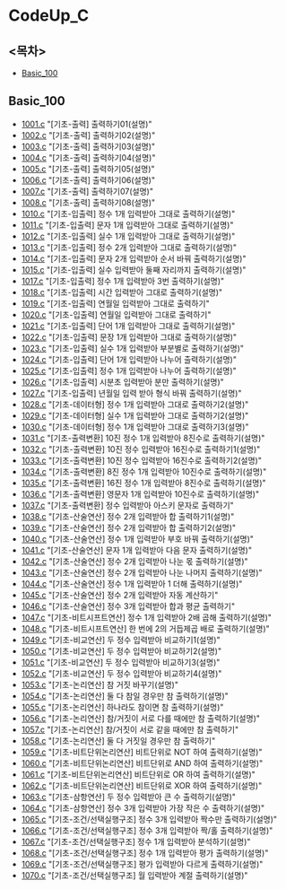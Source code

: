 # CodeUp_C

## <목차>

- [Basic_100](#Basic_100)

## Basic_100

- [1001.c](./CodeUp_C/Basic_100/1001.c) "[기초-출력] 출력하기01(설명)"
- [1002.c](./CodeUp_C/Basic_100/1002.c) "[기초-출력] 출력하기02(설명)"
- [1003.c](./CodeUp_C/Basic_100/1003.c) "[기초-출력] 출력하기03(설명)"
- [1004.c](./CodeUp_C/Basic_100/1004.c) "[기초-출력] 출력하기04(설명)"
- [1005.c](./CodeUp_C/Basic_100/1005.c) "[기초-출력] 출력하기05(설명)"
- [1006.c](./CodeUp_C/Basic_100/1006.c) "[기초-출력] 출력하기06(설명)"
- [1007.c](./CodeUp_C/Basic_100/1007.c) "[기초-출력] 출력하기07(설명)"
- [1008.c](./CodeUp_C/Basic_100/1008.c) "[기초-출력] 출력하기08(설명)"
- [1010.c](./CodeUp_C/Basic_100/1010.c) "[기초-입출력] 정수 1개 입력받아 그대로 출력하기(설명)"
- [1011.c](./CodeUp_C/Basic_100/1011.c) "[기초-입출력] 문자 1개 입력받아 그대로 출력하기(설명)"
- [1012.c](./CodeUp_C/Basic_100/1012.c) "[기초-입출력] 실수 1개 입력받아 그대로 출력하기(설명)"
- [1013.c](./CodeUp_C/Basic_100/1013.c) "[기초-입출력] 정수 2개 입력받아 그대로 출력하기(설명)"
- [1014.c](./CodeUp_C/Basic_100/1014.c) "[기초-입출력] 문자 2개 입력받아 순서 바꿔 출력하기(설명)"
- [1015.c](./CodeUp_C/Basic_100/1015.c) "[기초-입출력] 실수 입력받아 둘째 자리까지 출력하기(설명)"
- [1017.c](./CodeUp_C/Basic_100/1017.c) "[기초-입출력] 정수 1개 입력받아 3번 출력하기(설명)"
- [1018.c](./CodeUp_C/Basic_100/1018.c) "[기초-입출력] 시간 입력받아 그대로 출력하기(설명)"
- [1019.c](./CodeUp_C/Basic_100/1019.c) "[기초-입출력] 연월일 입력받아 그대로 출력하기"
- [1020.c](./CodeUp_C/Basic_100/1020.c) "[기초-입출력] 연월일 입력받아 그대로 출력하기"
- [1021.c](./CodeUp_C/Basic_100/1021.c) "[기초-입출력] 단어 1개 입력받아 그대로 출력하기(설명)"
- [1022.c](./CodeUp_C/Basic_100/1022.c) "[기초-입출력] 문장 1개 입력받아 그대로 출력하기(설명)"
- [1023.c](./CodeUp_C/Basic_100/1023.c) "[기초-입출력] 실수 1개 입력받아 부분별로 출력하기(설명)"
- [1024.c](./CodeUp_C/Basic_100/1024.c) "[기초-입출력] 단어 1개 입력받아 나누어 출력하기(설명)"
- [1025.c](./CodeUp_C/Basic_100/1025.c) "[기초-입출력] 정수 1개 입력받아 나누어 출력하기(설명)"
- [1026.c](./CodeUp_C/Basic_100/1026.c) "[기초-입출력] 시분초 입력받아 분만 출력하기(설명)"
- [1027.c](./CodeUp_C/Basic_100/1027.c) "[기초-입출력] 년월일 입력 받아 형식 바꿔 출력하기(설명)"
- [1028.c](./CodeUp_C/Basic_100/1028.c) "[기초-데이터형] 정수 1개 입력받아 그대로 출력하기2(설명)"
- [1029.c](./CodeUp_C/Basic_100/1029.c) "[기초-데이터형] 실수 1개 입력받아 그대로 출력하기2(설명)"
- [1030.c](./CodeUp_C/Basic_100/1030.c) "[기초-데이터형] 정수 1개 입력받아 그대로 출력하기3(설명)"
- [1031.c](./CodeUp_C/Basic_100/1031.c) "[기초-출력변환] 10진 정수 1개 입력받아 8진수로 출력하기(설명)"
- [1032.c](./CodeUp_C/Basic_100/1032.c) "[기초-출력변환] 10진 정수 입력받아 16진수로 출력하기1(설명)"
- [1033.c](./CodeUp_C/Basic_100/1033.c) "[기초-출력변환] 10진 정수 입력받아 16진수로 출력하기2(설명)"
- [1034.c](./CodeUp_C/Basic_100/1034.c) "[기초-출력변환] 8진 정수 1개 입력받아 10진수로 출력하기(설명)"
- [1035.c](./CodeUp_C/Basic_100/1035.c) "[기초-출력변환] 16진 정수 1개 입력받아 8진수로 출력하기(설명)"
- [1036.c](./CodeUp_C/Basic_100/1036.c) "[기초-출력변환] 영문자 1개 입력받아 10진수로 출력하기(설명)"
- [1037.c](./CodeUp_C/Basic_100/1037.c) "[기초-출력변환] 정수 입력받아 아스키 문자로 출력하기"
- [1038.c](./CodeUp_C/Basic_100/1038.c) "[기초-산술연산] 정수 2개 입력받아 합 출력하기1(설명)"
- [1039.c](./CodeUp_C/Basic_100/1039.c) "[기초-산술연산] 정수 2개 입력받아 합 출력하기2(설명)"
- [1040.c](./CodeUp_C/Basic_100/1040.c) "[기초-산술연산] 정수 1개 입력받아 부호 바꿔 출력하기(설명)"
- [1041.c](./CodeUp_C/Basic_100/1041.c) "[기초-산술연산] 문자 1개 입력받아 다음 문자 출력하기(설명)"
- [1042.c](./CodeUp_C/Basic_100/1042.c) "[기초-산술연산] 정수 2개 입력받아 나눈 몫 출력하기(설명)"
- [1043.c](./CodeUp_C/Basic_100/1043.c) "[기초-산술연산] 정수 2개 입력받아 나눈 나머지 출력하기(설명)"
- [1044.c](./CodeUp_C/Basic_100/1044.c) "[기초-산술연산] 정수 1개 입력받아 1 더해 출력하기(설명)"
- [1045.c](./CodeUp_C/Basic_100/1045.c) "[기초-산술연산] 정수 2개 입력받아 자동 계산하기"
- [1046.c](./CodeUp_C/Basic_100/1046.c) "[기초-산술연산] 정수 3개 입력받아 합과 평균 출력하기"
- [1047.c](./CodeUp_C/Basic_100/1047.c) "[기초-비트시프트연산] 정수 1개 입력받아 2배 곱해 출력하기(설명)"
- [1048.c](./CodeUp_C/Basic_100/1048.c) "[기초-비트시프트연산] 한 번에 2의 거듭제곱 배로 출력하기(설명)"
- [1049.c](./CodeUp_C/Basic_100/1049.c) "[기초-비교연산] 두 정수 입력받아 비교하기1(설명)"
- [1050.c](./CodeUp_C/Basic_100/1050.c) "[기초-비교연산] 두 정수 입력받아 비교하기2(설명)"
- [1051.c](./CodeUp_C/Basic_100/1051.c) "[기초-비교연산] 두 정수 입력받아 비교하기3(설명)"
- [1052.c](./CodeUp_C/Basic_100/1052.c) "[기초-비교연산] 두 정수 입력받아 비교하기4(설명)"
- [1053.c](./CodeUp_C/Basic_100/1053.c) "[기초-논리연산] 참 거짓 바꾸기(설명)"
- [1054.c](./CodeUp_C/Basic_100/1054.c) "[기초-논리연산] 둘 다 참일 경우만 참 출력하기(설명)"
- [1055.c](./CodeUp_C/Basic_100/1055.c) "[기초-논리연산] 하나라도 참이면 참 출력하기(설명)"
- [1056.c](./CodeUp_C/Basic_100/1056.c) "[기초-논리연산] 참/거짓이 서로 다를 때에만 참 출력하기(설명)"
- [1057.c](./CodeUp_C/Basic_100/1057.c) "[기초-논리연산] 참/거짓이 서로 같을 때에만 참 출력하기"
- [1058.c](./CodeUp_C/Basic_100/1058.c) "[기초-논리연산] 둘 다 거짓일 경우만 참 출력하기"
- [1059.c](./CodeUp_C/Basic_100/1059.c) "[기초-비트단위논리연산] 비트단위로 NOT 하여 출력하기(설명)"
- [1060.c](./CodeUp_C/Basic_100/1060.c) "[기초-비트단위논리연산] 비트단위로 AND 하여 출력하기(설명)"
- [1061.c](./CodeUp_C/Basic_100/1061.c) "[기초-비트단위논리연산] 비트단위로 OR 하여 출력하기(설명)"
- [1062.c](./CodeUp_C/Basic_100/1062.c) "[기초-비트단위논리연산] 비트단위로 XOR 하여 출력하기(설명)"
- [1063.c](./CodeUp_C/Basic_100/1063.c) "[기초-삼항연산] 두 정수 입력받아 큰 수 출력하기(설명)"
- [1064.c](./CodeUp_C/Basic_100/1064.c) "[기초-삼항연산] 정수 3개 입력받아 가장 작은 수 출력하기(설명)"
- [1065.c](./CodeUp_C/Basic_100/1065.c) "[기초-조건/선택실행구조] 정수 3개 입력받아 짝수만 출력하기(설명)"
- [1066.c](./CodeUp_C/Basic_100/1066.c) "[기초-조건/선택실행구조] 정수 3개 입력받아 짝/홀 출력하기(설명)"
- [1067.c](./CodeUp_C/Basic_100/1067.c) "[기초-조건/선택실행구조] 정수 1개 입력받아 분석하기(설명)"
- [1068.c](./CodeUp_C/Basic_100/1068.c) "[기초-조건/선택실행구조] 정수 1개 입력받아 평가 출력하기(설명)"
- [1069.c](./CodeUp_C/Basic_100/1061.c) "[기초-조건/선택실행구조] 평가 입력받아 다르게 출력하기(설명)"
- [1070.c](./CodeUp_C/Basic_100/1070.c) "[기초-조건/선택실행구조] 월 입력받아 계절 출력하기(설명)"
